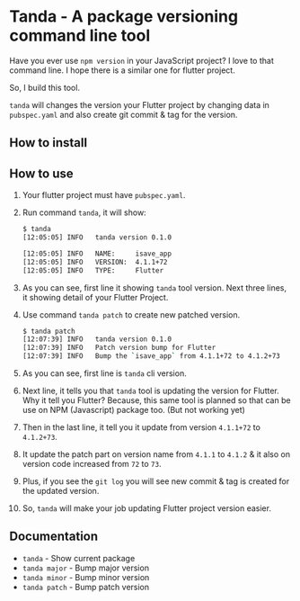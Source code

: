 # Tanda - A package versioning command line tool

Have you ever use `npm version` in your JavaScript project? I love to that command line. I hope there is a similar one for flutter project.

So, I build this tool. 

`tanda` will changes the version your Flutter project by changing data in `pubspec.yaml` and also create git commit & tag for the version.

## How to install

## How to use

1. Your flutter project must have `pubspec.yaml`.
2. Run command `tanda`, it will show:
    
    ```bash
    $ tanda
    [12:05:05] INFO   tanda version 0.1.0

    [12:05:05] INFO   NAME:     isave_app
    [12:05:05] INFO   VERSION:  4.1.1+72
    [12:05:05] INFO   TYPE:     Flutter
    ```
3. As you can see, first line it showing `tanda` tool version. Next three lines, it showing detail of your Flutter Project.
4. Use command `tanda patch` to create new patched version.
   
    ```bash
    $ tanda patch
    [12:07:39] INFO   tanda version 0.1.0
    [12:07:39] INFO   Patch version bump for Flutter
    [12:07:39] INFO   Bump the `isave_app` from 4.1.1+72 to 4.1.2+73
    ```
5. As you can see, first line is `tanda` cli version.
6. Next line, it tells you that `tanda` tool is updating the version for Flutter. Why it tell you Flutter? Because, this same tool is planned so that can be use on NPM (Javascript) package too. (But not working yet)
7. Then in the last line, it tell you it update from version `4.1.1+72` to `4.1.2+73`.
8. It update the patch part on version name from `4.1.1` to `4.1.2` & it also on version code increased from `72` to `73`.
9. Plus, if you see the `git log` you will see new commit & tag is created for the updated version.
10. So, `tanda` will make your job updating Flutter project version easier.

## Documentation

- `tanda` - Show current package
- `tanda major` - Bump major version
- `tanda minor` - Bump minor version
- `tanda patch` - Bump patch version
